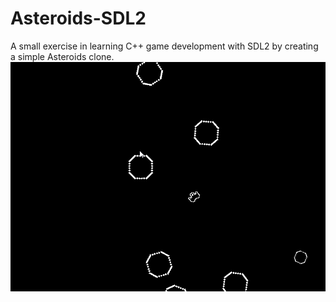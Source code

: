 # Asteroids-SDL2
A small exercise in learning C++ game development with SDL2 by creating a simple Asteroids clone.
![](asteroidsSDL2.gif)
